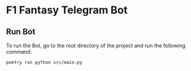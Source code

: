 # F1 Fantasy Telegram Bot

## Run Bot
To run the Bot, go to the root directory of the project and run the following command:
```shell
poetry run python src/main.py
```